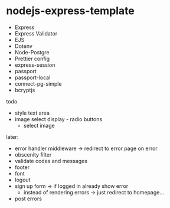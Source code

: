 # nodejs-express-template

-   Express
-   Express Validator
-   EJS
-   Dotenv
-   Node-Postgre
-   Prettier config
-   express-session
-   passport
-   passport-local
-   connect-pg-simple
-   bcryptjs

todo
- style text area
- image select display - radio buttons
    - select image

later:
- error handler middleware -> redirect to error page on error
- obscenity filter
- validate codes and messages
- footer
- font
- logout
- sign up form -> if logged in already show error
    - instead of rendering errors -> just redirect to homepage...
- post errors
